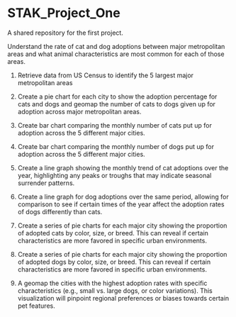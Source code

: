 # STAK_Project_One
A shared repository for the first project.

Understand the rate of cat and dog adoptions between major metropolitan areas and what animal characteristics are most common for each of those areas.

1. Retrieve data from US Census to identify the 5 largest major metropolitan areas

2. Create a pie chart for each city to show the adoption percentage for cats and dogs and geomap the number of cats to dogs given up for adoption across major metropolitan areas. 

3. Create bar chart comparing the monthly number of cats put up for adoption across the 5 different major cities. 

4. Create bar chart comparing the monthly number of dogs put up for adoption across the 5 different major cities. 

5. Create a line graph showing the monthly trend of cat adoptions over the year, highlighting any peaks or troughs that may indicate seasonal surrender patterns.

6. Create a line graph for dog adoptions over the same period, allowing for comparison to see if certain times of the year affect the adoption rates of dogs differently than cats.

7. Create a series of pie charts for each major city showing the proportion of adopted cats by color, size, or breed. This can reveal if certain characteristics are more favored in specific urban environments.

8. Create a series of pie charts for each major city showing the proportion of adopted dogs by color, size, or breed. This can reveal if certain characteristics are more favored in specific urban environments.

9. A geomap the cities with the highest adoption rates with specific characteristics (e.g., small vs. large dogs, or color variations). This visualization will pinpoint regional preferences or biases towards certain pet features.
